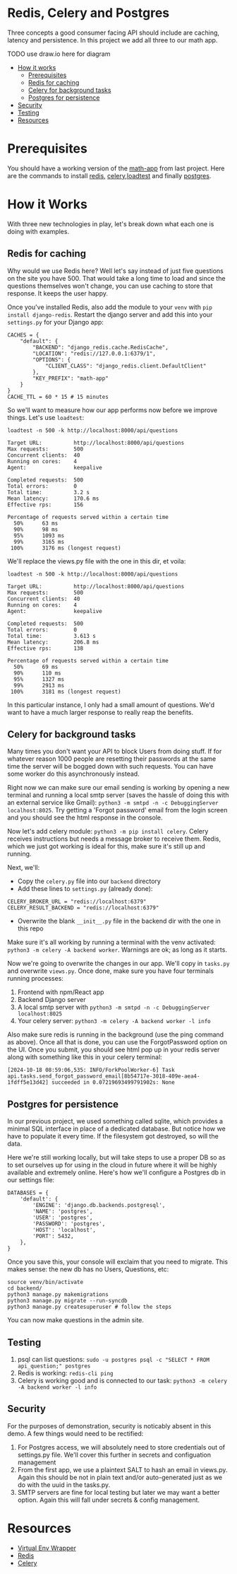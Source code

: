 # Redis, Celery and Postgres

Three concepts a good consumer facing API should include are caching, latency and persistence. In this project we add all three to our math app. 

TODO use draw.io here for diagram

- [How it works](#how-it-works)
    - [Prerequisites](#prerequisites)
    - [Redis for caching](#redis-for-caching)
    - [Celery for background tasks](#celery-for-background-tasks)
    - [Postgres for persistence](#postgres-for-persistence)
- [Security](#security)
- [Testing](#testing)
- [Resources](#resources)

# Prerequisites

You should have a working version of the [math-app](#www.github.com) from last project. Here are the commands to install [redis](#https://redis.io/docs/latest/operate/oss_and_stack/install/[install-redis/install-redis-on-linux/), [celery](#https://docs.celeryq.dev/en/stable/django/first-steps-with-django.html),[loadtest](#https://www.npmjs.com/package/loadtest) and finally [postgres](#https://www.postgresql.org/download/linux/ubuntu/).

# How it Works

With three new technologies in play, let's break down what each one is doing with examples. 

## Redis for caching

Why would we use Redis here? Well let's say instead of just five questions on the site you have 500. That would take a long time to load and since the questions themselves won't change, you can use caching to store that response. It keeps the user happy. 

Once you've installed Redis, also add the module to your `venv` with `pip install django-redis`. Restart the django server and add this into your `settings.py` for your Django app:
```
CACHES = {
    "default": {
        "BACKEND": "django_redis.cache.RedisCache",
        "LOCATION": "redis://127.0.0.1:6379/1",
        "OPTIONS": {
            "CLIENT_CLASS": "django_redis.client.DefaultClient"
        },
        "KEY_PREFIX": "math-app"
    }
}
CACHE_TTL = 60 * 15 # 15 minutes
```
So we'll want to measure how our app performs now before we improve things. Let's use `loadtest`:
```
loadtest -n 500 -k http://localhost:8000/api/questions

Target URL:          http://localhost:8000/api/questions
Max requests:        500
Concurrent clients:  40
Running on cores:    4
Agent:               keepalive

Completed requests:  500
Total errors:        0
Total time:          3.2 s
Mean latency:        170.6 ms
Effective rps:       156

Percentage of requests served within a certain time
  50%      63 ms
  90%      98 ms
  95%      1093 ms
  99%      3165 ms
 100%      3176 ms (longest request)
```
We'll replace the views.py file with the one in this dir, et voila:
```
loadtest -n 500 -k http://localhost:8000/api/questions

Target URL:          http://localhost:8000/api/questions
Max requests:        500
Concurrent clients:  40
Running on cores:    4
Agent:               keepalive

Completed requests:  500
Total errors:        0
Total time:          3.613 s
Mean latency:        206.8 ms
Effective rps:       138

Percentage of requests served within a certain time
  50%      69 ms
  90%      110 ms
  95%      1327 ms
  99%      2913 ms
 100%      3181 ms (longest request)
 ```

In this particular instance, I only had a small amount of questions. We'd want to have a much larger response to really reap the benefits.

## Celery for background tasks

Many times you don't want your API to block Users from doing stuff. If for whatever reason 1000 people are resetting their passwords at the same time the server will be bogged down with such requests. You can have some worker do this asynchronously instead. 

Right now we can make sure our email sending is working by opening a new terminal and running a local smtp server (saves the hassle of doing this with an external service like Gmail): `python3 -m smtpd -n -c DebuggingServer localhost:8025`. Try getting a 'Forgot password' email from the login screen and you should see the html response in the console. 

Now let's add celery module: `python3 -m pip install celery`. Celery receives instructions but needs a message broker to receive them. Redis, which we just got working is ideal for this, make sure it's still up and running.

Next, we'll:
- Copy the `celery.py` file into our `backend` directory
- Add these lines to `settings.py` (already done):
```
CELERY_BROKER_URL = "redis://localhost:6379"
CELERY_RESULT_BACKEND = "redis://localhost:6379"
```
- Overwrite the blank `__init__.py` file in the backend dir with the one in this repo

Make sure it's all working by running a terminal with the venv activated: `python3 -m celery -A backend worker`. Warnings are ok; as long as it starts.

Now we're going to overwrite the changes in our app. We'll copy in `tasks.py` and overwrite `views.py`. Once done, make sure you have four terminals running processes:

1. Frontend with npm/React app
2. Backend Django server
3. A local smtp server with `python3 -m smtpd -n -c DebuggingServer localhost:8025`
4. Your celery server: `python3 -m celery -A backend worker -l info`

Also make sure redis is running in the background (use the ping command as above). Once all that is done, you can use the ForgotPassword option on the UI. Once you submit, you should see html pop up in your redis server along with something like this in your celery terminal: 
```
[2024-10-18 08:59:06,535: INFO/ForkPoolWorker-6] Task api.tasks.send_forgot_password_email[8b54717e-3018-409e-aea4-1fdff5e13d42] succeeded in 0.07219693499791902s: None
```

## Postgres for persistence

In our previous project, we used something called sqlite, which provides a minimal SQL interface in place of a dedicated database. But notice how we have to populate it every time. If the filesystem got destroyed, so will the data. 

Here we're still working locally, but will take steps to use a proper DB so as to set ourselves up for using in the cloud in future where it will be highly available and extremely online. Here's how we'll configure a Postgres db in our settings file:
```
DATABASES = {
    'default': {
        'ENGINE': 'django.db.backends.postgresql',
        'NAME': 'postgres',
        'USER': 'postgres',
        'PASSWORD': 'postgres',
        'HOST': 'localhost',
        'PORT': 5432,
    },
}
```
Once you save this, your console will exclaim that you need to migrate. This makes sense: the new db has no Users, Questions, etc:
```
source venv/bin/activate
cd backend/
python3 manage.py makemigrations
python3 manage.py migrate --run-syncdb
python3 manage.py createsuperuser # follow the steps
```
You can now make questions in the admin site. 

## Testing

1. psql can list questions: `sudo -u postgres psql -c "SELECT * FROM api_question;" postgres`
2. Redis is working: `redis-cli ping`
3. Celery is working good and is connected to our task: `python3 -m celery -A backend worker -l info`

## Security

For the purposes of demonstration, security is noticably absent in this demo. A few things would need to be rectified:

1. For Postgres access, we will absolutely need to store credentials out of settings.py file. We'll cover this further in secrets and configuation management
2. From the first app, we use a plaintext SALT to hash an email in views.py. Again this should be not in plain text and/or auto-generated just as we do with the uuid in the tasks.py.
3. SMTP servers are fine for local testing but later we may want a better option. Again this will fall under secrets & config management. 

# Resources

- [Virtual Env Wrapper](https://virtualenvwrapper.readthedocs.io/en/latest/install.html)
- [Redis](https://realpython.com/caching-in-django-with-redis/)
- [Celery](https://realpython.com/asynchronous-tasks-with-django-and-celery/)